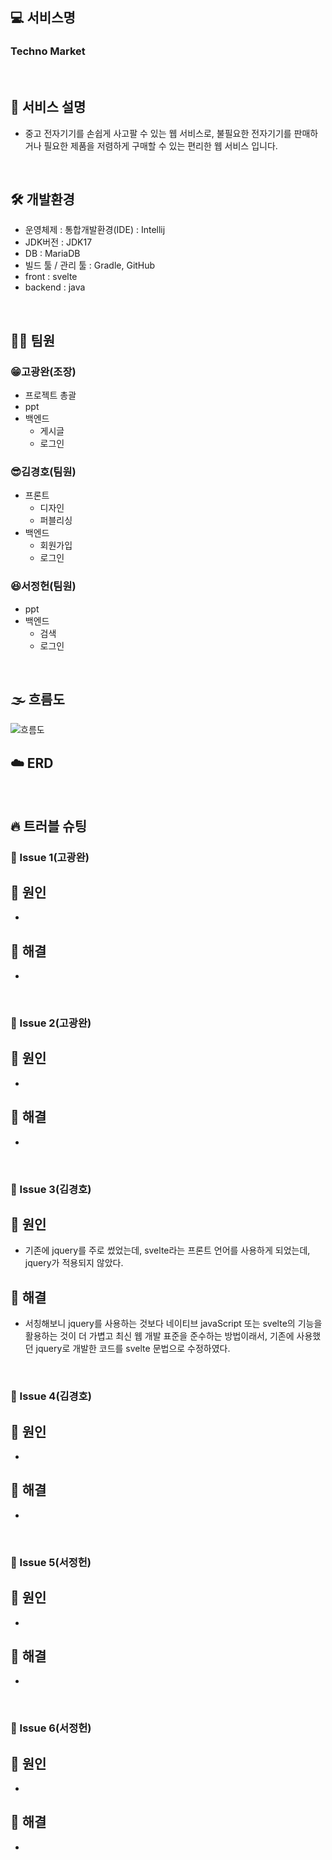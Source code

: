 ## 💻 서비스명
### Techno Market
<br>

## 🎯 서비스 설명
- 중고 전자기기를 손쉽게 사고팔 수 있는 웹 서비스로, 불필요한 전자기기를 판매하거나 필요한 제품을 저렴하게 구매할 수 있는 편리한 웹 서비스 입니다.
<br>

## 🛠 개발환경
- 운영체제 : 통합개발환경(IDE) : Intellij
- JDK버전 : JDK17
- DB : MariaDB
- 빌드 툴 / 관리 툴 : Gradle, GitHub
- front : svelte
- backend : java
<br>

## 👨‍💻 팀원
### 😁고광완(조장)
- 프로젝트 총괄
- ppt
- 백엔드
  - 게시글
  - 로그인

### 😎김경호(팀원)
- 프론트
  - 디자인
  - 퍼블리싱
- 백엔드
  - 회원가입
  - 로그인

### 😆서정헌(팀원)
- ppt
- 백엔드
  - 검색
  - 로그인
<br>

## 🌫 흐름도

![흐름도](https://github.com/Techno-Market/techno_market/assets/144635967/e09f813d-4313-4cab-9b5e-4ec6dc58076d)
<br>

## ☁️ ERD


<br>

## 🔥 트러블 슈팅

### 🚨 Issue 1(고광완)

## 🛑 원인
- 

## 🚥 해결
- 
<br>

### 🚨 Issue 2(고광완)

## 🛑 원인
- 

## 🚥 해결
- 
<br>

### 🚨 Issue 3(김경호)

## 🛑 원인
- 기존에 jquery를 주로 썼었는데, svelte라는 프론트 언어를 사용하게 되었는데, jquery가 적용되지 않았다.

## 🚥 해결
- 서칭해보니 jquery를 사용하는 것보다 네이티브 javaScript 또는 svelte의 기능을 활용하는 것이 더 가볍고 최신 웹 개발 표준을 준수하는 방법이래서, 기존에 사용했던 jquery로 개발한 코드를 svelte 문법으로 수정하였다.
<br>

### 🚨 Issue 4(김경호)

## 🛑 원인
- 

## 🚥 해결
- 
<br>

### 🚨 Issue 5(서정헌)

## 🛑 원인
- 

## 🚥 해결
- 
<br>

### 🚨 Issue 6(서정헌)

## 🛑 원인
- 

## 🚥 해결
- 
<br>

